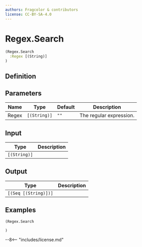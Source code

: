 ```yaml
---
authors: Fragcolor & contributors
license: CC-BY-SA-4.0
---
```



# Regex.Search

```clojure
(Regex.Search
  :Regex [(String)]
)
```


## Definition




## Parameters

| Name | Type | Default | Description |
|------|------|---------|-------------|
| Regex | `[(String)]` | `""` | The regular expression. |


## Input

| Type | Description |
|------|-------------|
| `[(String)]` |  |


## Output

| Type | Description |
|------|-------------|
| `[(Seq [(String)])]` |  |


## Examples

```clojure
(Regex.Search

)
```


--8<-- "includes/license.md"

